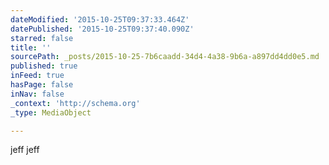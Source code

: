 ```yaml
---
dateModified: '2015-10-25T09:37:33.464Z'
datePublished: '2015-10-25T09:37:40.090Z'
starred: false
title: ''
sourcePath: _posts/2015-10-25-7b6caadd-34d4-4a38-9b6a-a897dd4dd0e5.md
published: true
inFeed: true
hasPage: false
inNav: false
_context: 'http://schema.org'
_type: MediaObject

---
```

jeff
jeff